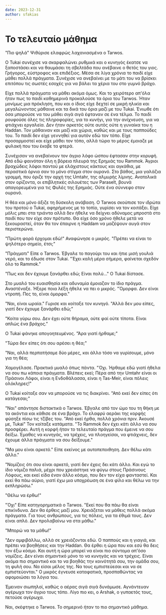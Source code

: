 ```yaml
---
date: 2023-12-31
author: sfakias
---
```

# Το τελευταίο μάθημα

"Πιο ψηλά" Ψιθύρισε ελαφρώς λαχανιασμένα ο Tarwos.

Ο Tukai συνέχισε να σκαρφαλώνει ρυθμικά και ο κυνηγός έκατσε να ξαποστάσει και να θαυμάσει τη σβελτάδα που ανέβαινε ο θετός του γιος. Γρήγορος, εύστροφος και επιδέξιος. Μέσα σε λίγα χρόνια το παιδί είχε μάθει πολλά πράγματα. Συνέχισε να ανεβαίνει με το μάτι του να βρίσκει επιτόπου τις σωστές εσοχές για να βάλει τα χέρια του στο γυμνό βράχο.

Είχε πολλά πράγματα να μάθει ακόμα όμως. Και το χειρότερο απ'όλα ήταν πως το παιδί καθημερινά προκαλούσε τα όρια του Tarwos. Ήταν μονίμως μια πρόκληση, που και ο ίδιος είχε δεχτεί σε μικρή ηλικία και μεγαλώνοντας μάθαινε και τα δικά του όρια μαζί με του Tukai. Ένιωθε ότι όσα μπορούσε να του μάθει σιγά σιγά έφταναν σε ένα τέλμα. Το παιδί ρουφούσε όλες τις πληροφορίες, για το κυνήγι, για την ανίχνευση, για να φτιάχνει εργαλεία. Δεν ήταν αρκετός ούτε αυτός ούτε η γυναίκα του η  Haddan. Τον μάθαιναν και μαζί και χώρια, καθώς και με τους παππούδες του. Το παιδί δεν είχε γεννηθεί για αυτόν εδώ τον τόπο. Είχε προσαρμοστεί και είχε μάθει τον τόπο, αλλά τώρα το μέρος έμοιαζε με φυλακή που του έκοβε τα φτερά.  

Συνέχισαν να ανεβαίνουν τον άγριο λόφο ώσπου έφτασαν στην κορυφή. Από εδώ φαινόταν όλη η βόρεια πλευρά της Ερημιάς του Rammok. Άγριοι βραχώδεις λόφοι παντού με ελάχιστους κάκτους και αγκάθια, με περαστικά όρνια σαν το μόνο στίγμα στον ουρανό. Στο βάθος, μια γαλάζια γραμμή, που όριζε την αρχή της Umtahr, της αλμυρής λίμνης. Ανατολικά στον ορίζοντα, οι επιβλητικές σιλουέτες των Paraselt, βουνά απαγορευμένα για τις Φυλές της Ερημιάς. Ούτε ένα σύννεφο στον ουρανό.

Η θέα και μόνο άξιζε τη δύσκολη ανάβαση. O Tarwos σκούπισε τον ιδρώτα του προτού ο Tukai, αφηρήμενος με το τοπίο, γυρίσει να τον κοιτάξει. Είχε μόλις μπει στα τριάντα αλλά δεν ήθελε να δείχνει αδύναμος μπροστά στο παιδί που τον είχε σαν πρότυπο. Θα είχε όσο χρόνο ήθελε μετά να ξεκουραστεί, όταν θα τον έπαιρνε η Haddam να μαζέψουν αυγά στον περιστερώνα.  

"Πρώτη φορά έρχομαι εδώ!" Αναφώνησε ο μικρός. "Πρέπει να είναι το ψηλότερο σημείο, έτσι;"  

"Πράγματι" Είπε ο Tarwos. Έβγαλε το παγούρι του και ήπιε μισή γουλιά νερό, και το έδωσε στον Tukai. "Έχει καλή μέρα σήμερα, φαίνεται σχεδόν όλο το Rammok."  

"Πως και δεν έχουμε ξανάρθει εδώ; Είναι πολύ..." Ο Tukai δίστασε.  

Στο μυαλό του ευαισθησία και αδυναμία έμοιαζαν το ίδιο πράγμα. Αναστέναξε. Ήξερε ποια λέξη ήθελε να πει ο μικρός. "Όμορφα. Δεν είναι ντροπή. Πες το, είναι όμορφα."

"Ναι, είναι ωραία." Γυρισε και κοίταξε τον κυνηγό. "Αλλά δεν μου είπες, γιατί δεν έχουμε ξανάρθει εδώ;"  

"Κοίτα γύρω σου. Δεν έχει ούτε θήραμα, ούτε φαί ούτε τίποτα. Είναι απλώς ένα βράχος."

O Tukai φάνηκε απογοητευμένος. "Άρα γιατί ήρθαμε;"  

"Τώρα δεν είπες ότι σου αρέσει η θέα;"  

"Ναι, αλλά περπατήσαμε δύο μέρες, και άλλο τόσο να γυρίσουμε, μόνο για τη θέα;  

Χαμογέλασε. Πρακτικό μυαλό όπως πάντα. "Όχι. Ήρθαμε εδώ γιατί ήθελα να σου πω κάποια πράγματα. Βλέπεις εκεί; Πέρα από την Umtahr είναι οι Πράσινοι Λόφοι, είναι η Ενδοθάλασσα, είναι η Tas-Meir, είναι πόλεις ολόκληρες!"  

Ο Tukai κοίταξε σαν να μπορούσε να τις διακρίνει. "Από εκεί δεν είπες ότι κατάγεσαι;"  

"Ναι" απάντησε διστακτικά ο Tarwos. Έβγαλε από τον ώμο του τη θήκη με τα ακόντια και κάθισε σε ένα βράχο. Το ελαφρύ αεράκι της κορφής φύσηξε πίσω τις τζίβες του. "Από εκεί ήρθα, πολλά χρόνια πριν. Άκουσέ με, Tukai" Τον κοίταξε κατάματα. "Το Rammok δεν έχει κάτι άλλο να σου προσφέρει. Αυτή η κορφή ήταν το τελευταίο πράγμα που έμεινε να σου δείξω. Έμαθες να κυνηγάς, να τρέχεις, να πλοηγείσαι, να φτιάχνεις, δεν έχουμε άλλα πράγματα να σου δείξουμε."  

"Μα μου είναι αρκετό." Είπε εκείνος με αυτοπεποιθηση. Δεν θέλω κάτι άλλο."  

"Νομίζεις ότι σου είναι αρκετό, γιατί δεν έχεις δει κάτι άλλο. Και εγώ το ίδιο νόμιζα παλιά, μέχρι που χρειάστηκε να φύγω στους Πράσινους Λόφους, και εκεί είδα έναν άλλο κόσμο, που δεν τον είχα φανταστεί. Και εκεί θα πάω αύριο, γιατί έχω μια υποχρέωση σε ένα φίλο και θέλω να την εκπληρώσω."

"Θέλω να έρθω!"  

"Όχι" Είπε κατηγορηματικά ο Tarwos. "Εκεί που θα πάω θα είναι επικίνδυνα. Δεν θα έρθεις μαζί μου. Χρειάζεται να μάθεις πολλά ακόμα πράγματα. Για τους ανθρώπους, για τις πόλεις, για τα έθιμά τους. Δεν είναι απλό. Δεν προλαβαίνω να στα μάθω."  

"Μπορώ να τα μάθω!"  

"Δεν αμφιβάλλω, αλλά σε χρειάζονται εδώ. Ο παππούς και η γιαγιά, και πρέπει να βοηθήσεις και την Haddan. Θα έρθει η ώρα που και εσύ θα δεις τον έξω κόσμο. Και αυτή η ώρα μπορεί να είναι πιο σύντομα απ'όσο νομίζεις. Δεν είναι σημαντικό μόνο το να κυνηγάς και να τρέχεις. Είναι ακόμα πιο σημαντικό και το να βοηθάς την κοινότητά σου, την ομάδα σου, τη φυλή σου. Να είσαι μέλος της. Να τους εμπιστεύεσαι και να σε εμπιστεύονται." Ο μικρός έγνευσε καταφατικά, προσπαθώντας να αφομοιώσει τα λόγια του.

Έμειναν σιωπηλοί, καθώς ο αέρας σιγά σιγά δυνάμωσε. Αγνάντευαν αγέρωχα τον άγριο τους τόπο. Λίγο πιο κει, ο Arshak, ο γυπαετός τους, πετούσε αγέρωχα.  

Ναι, σκέφτηκε ο Tarwos. Το σημερινό ήταν το πιο σημαντικό μάθημα.  

